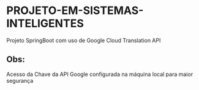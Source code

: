 # PROJETO-EM-SISTEMAS-INTELIGENTES
Projeto SpringBoot com uso de Google Cloud Translation API

## Obs: 
Acesso da Chave da API Google configurada na máquina local para maior segurança
